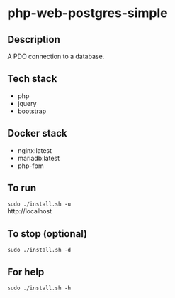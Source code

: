 # php-web-postgres-simple

## Description
A PDO connection to a database.

## Tech stack
- php
- jquery
- bootstrap

## Docker stack
- nginx:latest
- mariadb:latest
- php-fpm

## To run
`sudo ./install.sh -u`  
http://localhost

## To stop (optional)
`sudo ./install.sh -d`

## For help
`sudo ./install.sh -h`
